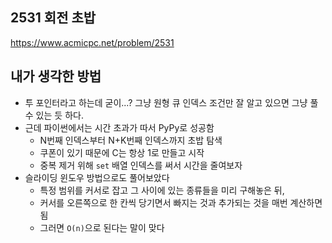 ## 2531 회전 초밥

<https://www.acmicpc.net/problem/2531>

## 내가 생각한 방법

<!-- ![이미지](./img.png) -->

- 투 포인터라고 하는데 굳이...? 그냥 원형 큐 인덱스 조건만 잘 알고 있으면 그냥 풀 수 있는 듯 하다.
- 근데 파이썬에서는 시간 초과가 따서 PyPy로 성공함
  - N번째 인덱스부터 N+K번째 인덱스까지 초밥 탐색
  - 쿠폰이 있기 때문에 C는 항상 1로 만들고 시작
  - 중복 제거 위해 `set` 배열 인덱스를 써서 시간을 줄여보자
- 슬라이딩 윈도우 방법으로도 풀어보았다
  - 특정 범위를 커서로 잡고 그 사이에 있는 종류들을 미리 구해놓은 뒤,
  - 커서를 오른쪽으로 한 칸씩 당기면서 빠지는 것과 추가되는 것을 매번 계산하면 됨
  - 그러면 `O(n)`으로 된다는 말이 맞다
